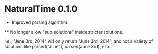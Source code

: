 # NaturalTime 0.1.0

* Improved parsing algorithm.

** No longer allow "sub-solutions" inside stricter solutions.

I.e., "June 3rd, 2014" will only return "June 3rd, 2014", and not a variety of
solutions like parsed("June"), parsed(June 3rd), e.t.c.
